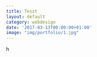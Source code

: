 ```yaml
---
title: Teszt
layout: default
category: webdesign
date: '2017-03-13T00:00:00+01:00'
image: "img/portfolio/1.jpg"
---
```

h